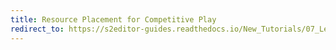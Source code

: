 ```yaml
---
title: Resource Placement for Competitive Play
redirect_to: https://s2editor-guides.readthedocs.io/New_Tutorials/07_Lessons/086_Resource_Placement_for_Competitive_Play
---
```

